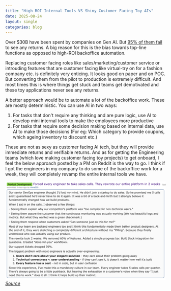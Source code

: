 ```yaml
---
title: "High ROI Internal Tools VS Shiny Customer Facing Toy AIs"
date: 2025-08-24
layout: single
categories: blog
---
```


Over $30B have been spent by companies on Gen AI. But [95% of them fail](https://mlq.ai/media/quarterly_decks/v0.1_State_of_AI_in_Business_2025_Report.pdf) to see any returns. A big reason for this is the bias towards top-line functions as opposed to high-ROI backoffice automation.

Replacing customer facing roles like sales/marketing/customer service or introuding features that are customer facing like virtual-try on for a fashion company etc. is definitely very enticing. It looks good on paper and on POC. But converting them from the pilot to production is extremely difficult. And most times this is where things get stuck and teams get demotivated and these toy applications never see any returns.

A better approach would be to automate a lot of the backoffice work. These are mostly deterministic. You can use AI in two ways:
1. For tasks that don't require any thinking and are pure logic, use AI to develop mini internal tools to make the employees more productive
2. For tasks that require some decision making based on internal data, use AI to make those decisions (For eg: Which category to provide coupons, which ageing inventory to discount etc.)

These are not as sexy as customer facing AI tech, but they will provide immediate returns and verifiable returns. And as for getting the Engineering teams (which love making customer facing toy projects) to get onboard, I feel the below approach posted by a PM on Reddit is the way to go. I think if I got the engineers in my company to do some of the backoffice work for a week, they will completely revamp the entire internal tools we have.  

![](assets/2025-08-24-21-48-11.png)
*[Source](https://old.reddit.com/r/Entrepreneur/comments/1mw5yfg/forced_every_engineer_to_take_sales_calls_they/)*